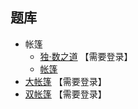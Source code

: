 ## 题库
- 帐篷
  - [独·数之道](http://www.sudokufans.org.cn/lx/zpa.index.php?w=10) 【需要登录】
  - [帐篷](https://cn.puzzle-tents.com/)
- [大帐篷](http://www.sudokufans.org.cn/lx/zpb.index.php?w=10) 【需要登录】
- [双帐篷](http://www.sudokufans.org.cn/lx/zpc.index.php?w=10) 【需要登录】